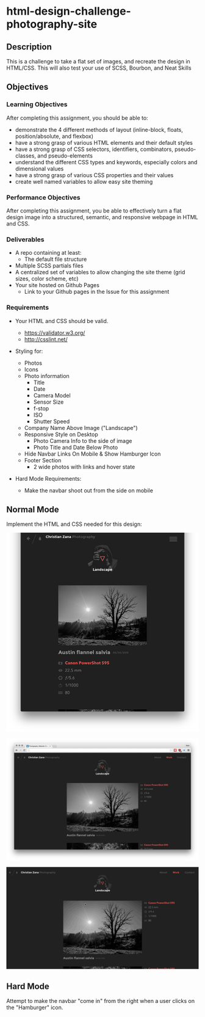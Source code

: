 # html-design-challenge-photography-site

## Description

This is a challenge to take a flat set of images, and recreate the design in HTML/CSS.
This will also test your use of SCSS, Bourbon, and Neat Skills

## Objectives

### Learning Objectives

After completing this assignment, you should be able to:

- demonstrate the 4 different methods of layout (inline-block, floats, position/absolute, and flexbox)
- have a strong grasp of various HTML elements and their default styles
- have a strong grasp of CSS selectors, identifiers, combinators, pseudo-classes, and pseudo-elements
- understand the different CSS types and keywords, especially colors and dimensional values
- have a strong grasp of various CSS properties and their values
- create well named variables to allow easy site theming

### Performance Objectives

After completing this assignment, you be able to effectively turn a flat design image into a structured, semantic, and responsive webpage in HTML and CSS.

### Deliverables

* A repo containing at least:
    * The default file structure
* Multiple SCSS partials files
* A centralized set of variables to allow changing the site theme (grid sizes, color scheme, etc)
* Your site hosted on Github Pages
    - Link to your Github pages in the Issue for this assignment

### Requirements

* Your HTML and CSS should be valid.
    - https://validator.w3.org/
    - http://csslint.net/
* Styling for:
    - Photos
    - Icons
    - Photo information
        + Title
        + Date
        + Camera Model
        + Sensor Size
        + f-stop
        + ISO
        + Shutter Speed
    - Company Name Above Image ("Landscape")
    - Responsive Style on Desktop
        + Photo Camera Info to the side of image
        + Photo Title and Date Below Photo
    + Hide Navbar Links On Mobile & Show Hamburger Icon
    + Footer Section
        * 2 wide photos with links and hover state

* Hard Mode Requirements:
    - Make the navbar shoot out from the side on mobile

## Normal Mode

Implement the HTML and CSS needed for this design:

![](./1.png)

![](./2.png)

![](./1.gif)

## Hard Mode

Attempt to make the navbar "come in" from the right when a user clicks on the "Hamburger" icon.
